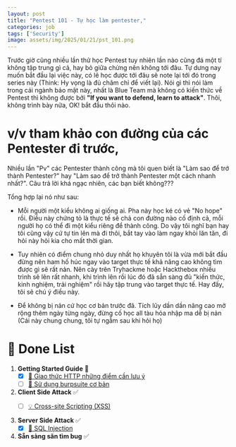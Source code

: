 ```yaml
---
layout: post
title: "Pentest 101 - Tự học làm pentester,"
categories: job
tags: ['Security']
image: assets/img/2025/01/21/pst_101.png
---
```


Trước giờ cũng nhiều lần thử học Pentest tuy nhiên lần nào cũng đá một tí không tập trung gì cả, hay bỏ giữa chừng nên không tới đâu. Tự dưng nay muốn bắt đầu lại việc này, có lẽ học được tới đâu sẽ note lại tới đó trong series này (Think: Hy vọng là đủ chăm chỉ để viết lại). Nói gì thì nói làm trong cái ngành bảo mật này, nhất là Blue Team mà không có kiến thức về Pentest thì không được bởi **"If you want to defend, learn to attack"**. Thôi, không trình bày nữa, OK! bắt đầu thôi nào.


# v/v tham khảo con đường của các Pentester đi trước,
Nhiều lần "Pv" các Pentester thành công mà tôi quen biết là "Làm sao để trở thành Pentester?" hay "Làm sao để trở thành Pentester một cách nhanh nhất?". Câu trả lời khá ngạc nhiên, các bạn biết không???

Tổng hợp lại nó như sau: 

+ Mỗi người một kiểu không ai giống ai. Pha này học ké có vẻ "No hope" rồi. Điều này chứng tỏ là thực tế sẽ chả con đường nào cố định cả, mỗi người họ có thể đi một kiểu riêng để thành công. Do vậy tôi nghĩ bạn hay tôi cũng vậy cứ tự tin lên mà đi thôi, bắt tay vào làm ngay khỏi lăn tăn, đi hỏi này hỏi kia cho mất thời gian. 

+ Tuy nhiên có điểm chung nhỏ duy nhất họ khuyên tôi là vừa mới bắt đầu đừng nên ham hố húc ngay vào target thực tế khả năng cao không tìm được gì sẽ rất nản. Nên cày trên Tryhackme hoặc Hackthebox nhiều trình sẽ lên rất nhanh, khi trình lên rồi lúc đó đã sẵn sàng đủ "kiến thức, kinh nghiệm, trải nghiệm" rồi hãy tập trung vào target thực tế. Hay đấy, tôi sẽ chú ý điều này.

+ Để không bị nản cứ học cơ bản trước đã. Tích lũy dần dần nâng cao mở rộng thêm ngày từng ngày, đừng cố học all tàu hỏa nhập ma dễ bị nản (Cái này chung chung, tôi tự ngẫm sau khi hỏi họ)

# 📝 Done List

1. **Getting Started Guide** 📌  
   - [x] [📄 Giao thức HTTP những điểm cần lưu ý](https://vietchoi.com/Cac-noi-dung-lien-quan-toi-giao-thuc-http-p1)  
   - [ ] [📄 Sử dụng burpsuite cơ bản](https://example.com/documentation)  

2. **Client Side Attack** ✅  
   - [ ] [💡 Cross-site Scripting (XSS)](https://example.com/brainstorm)  


3. **Server Side Attack** ✅  
   - [x] [🚀 SQL Injection](https://vietchoi.com/sql-injection-attack-back-to-basic)  

4. **Sẵn sàng săn tìm bug** ✅ 
